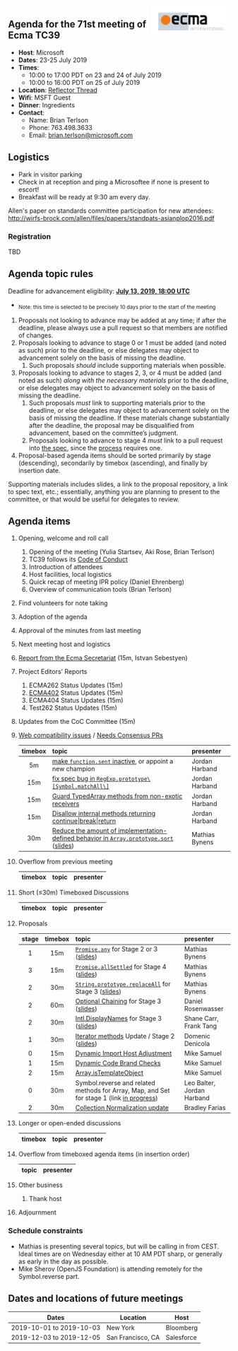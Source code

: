 
<img src="../images/Ecma_RVB-003.jpg" align="right" height="70" alt="" />

## Agenda for the 71st meeting of Ecma TC39

- **Host**: Microsoft
- **Dates**: 23-25 July 2019
- **Times**:
  - 10:00 to 17:00 PDT on 23 and 24 of July 2019
  - 10:00 to 16:00 PDT on 25 of July 2019
- **Location**: [Reflector Thread](https://github.com/tc39/Reflector/issues/236)
- **Wifi**: MSFT Guest
- **Dinner**: Ingredients
- **Contact**:
  - Name: Brian Terlson
  - Phone: 763.498.3633
  - Email: brian.terlson@microsoft.com

## Logistics

* Park in visitor parking
* Check in at reception and ping a Microsoftee if none is present to escort!
* Breakfast will be ready at 9:30 am every day.

Allen's paper on standards committee participation for new attendees: http://wirfs-brock.com/allen/files/papers/standpats-asianplop2016.pdf

### Registration

TBD

## Agenda topic rules

Deadline for advancement eligibility: [**July 13, 2019, 18:00 UTC**](https://www.timeanddate.com/countdown/generic?p0=1440&iso=20190713T18&msg=TC39%20Submissio%20%20%20%20n%20deadline)
  - <sub>Note: this time is selected to be precisely 10 days prior to the start of the meeting</sub>

1. Proposals not looking to advance may be added at any time; if after the deadline, please always use a pull request so that members are notified of changes.
1. Proposals looking to advance to stage 0 or 1 must be added (and noted as such) prior to the deadline, or else delegates may object to advancement solely on the basis of missing the deadline.
    1. Such proposals *should* include supporting materials when possible.
1. Proposals looking to advance to stages 2, 3, or 4 must be added (and noted as such) *along with the necessary materials* prior to the deadline, or else delegates may object to advancement solely on the basis of missing the deadline.
    1. Such proposals *must* link to supporting materials prior to the deadline, or else delegates may object to advancement solely on the basis of missing the deadline. If these materials change substantially after the deadline, the proposal may be disqualified from advancement, based on the committee’s judgment.
    1. Proposals looking to advance to stage 4 *must* link to a pull request into [the spec](https://github.com/tc39/ecma262), since the [process](https://tc39.github.io/process-document/) requires one.
1. Proposal-based agenda items should be sorted primarily by stage (descending), secondarily by timebox (ascending), and finally by insertion date.

Supporting materials includes slides, a link to the proposal repository, a link to spec text, etc.; essentially, anything you are planning to present to the committee, or that would be useful for delegates to review.

## Agenda items

1. Opening, welcome and roll call
    1. Opening of the meeting (Yulia Startsev, Aki Rose, Brian Terlson)
    1. TC39 follows its [Code of Conduct](https://tc39.github.io/code-of-conduct/)
    1. Introduction of attendees
    1. Host facilities, local logistics
    1. Quick recap of meeting IPR policy (Daniel Ehrenberg)
    1. Overview of communication tools (Brian Terlson)
1. Find volunteers for note taking
1. Adoption of the agenda
1. Approval of the minutes from last meeting
1. Next meeting host and logistics
1. [Report from the Ecma Secretariat](https://github.com/tc39/Reflector/files/3373473/tc39-2019-034.pdf) (15m, Istvan Sebestyen)
1. Project Editors’ Reports
    1. ECMA262 Status Updates (15m)
    1. [ECMA402](https://github.com/tc39/ecma402) Status Updates (15m)
    1. ECMA404 Status Updates (15m)
    1. Test262 Status Updates (15m)
1. Updates from the CoC Committee (15m)
1. [Web compatibility issues](https://github.com/tc39/ecma262/issues?utf8=✓&q=is%3Aopen+label%3A%22web+reality%22+is%3Aissue) / [Needs Consensus PRs](https://github.com/tc39/ecma262/pulls?q=is%3Apr+is%3Aopen+label%3A%22needs+consensus%22)

    | timebox | topic                                                           | presenter      |
    |:-------:|-----------------------------------------------------------------|----------------|
    | 5m      | [make `function.sent` inactive][], or appoint a new champion    | Jordan Harband |
    | 15m     | [fix spec bug in `RegExp.prototype\[Symbol.matchAll\]`][]         | Jordan Harband |
    | 15m     | [Guard TypedArray methods from non-exotic receivers][]          | Jordan Harband |
    | 15m     | [Disallow internal methods returning continue\|break\|return][] | Jordan Harband |
    | 30m     | [Reduce the amount of implementation-defined behavior in `Array.prototype.sort`](https://github.com/tc39/ecma262/pull/1585) ([slides](https://docs.google.com/presentation/d/1eFvK__9kRwHnkzZfNEL9FS3d9TJSRtxlXe3NVGmVVAU/edit )) | Mathias Bynens |

1. Overflow from previous meeting

    | timebox | topic | presenter |
    |:-------:|-------|-----------|

1. Short (&le;30m) Timeboxed Discussions

    | timebox | topic | presenter |
    |:-------:|-------|-----------|

1. Proposals

    | stage | timebox | topic | presenter |
    |:-----:|:-------:|-------|-----------|
    | 1     | 15m     | [`Promise.any`](https://github.com/tc39/proposal-promise-any/) for Stage 2 or 3 ([slides](https://docs.google.com/presentation/d/1WbE3squBN76_4SIHRmOQKrzglaQAVizMQZ8MqipoM4U/edit)) | Mathias Bynens |
    | 3     | 15m     | [`Promise.allSettled`](https://github.com/tc39/proposal-promise-allSettled) for Stage 4 ([slides](https://docs.google.com/presentation/d/1qhYDRlsvyVUtveT2tS0mJtzG-xe9islO6-t2wMQUJso/edit)) | Mathias Bynens |
    | 2     | 30m     | [`String.prototype.replaceAll`](https://github.com/tc39/proposal-string-replace-all) for Stage 3 ([slides](https://docs.google.com/presentation/d/194gQ-GRfb9r17Vva9nevePkFUfPck1o_pXHM25LlVKs/edit)) | Mathias Bynens |
    | 2     | 60m     | [Optional Chaining](https://github.com/tc39/proposal-optional-chaining/) for Stage 3 ([slides](https://1drv.ms/p/s!AltPy8G9ZDJdqSF_jDgiUZVbSv0B)) | Daniel Rosenwasser |
    | 2     | 30m     | [Intl.DisplayNames](https://github.com/tc39/proposal-intl-displaynames) for Stage 3 ([slides](http://shorturl.at/yPSZ1)) | Shane Carr, Frank Tang  |
    | 1     | 30m     | [Iterator methods](https://github.com/tc39/proposal-iterator-helpers) Update / Stage 2 ([slides](https://docs.google.com/presentation/d/16Abs2Terjd2J9VJW3HZHNcp7SYdhDmpVH6DR86TxYF4/edit)) | Domenic Denicola |
    | 0     | 15m     | [Dynamic Import Host Adjustment](https://github.com/mikesamuel/dynamic-import-host-adjustment) | Mike Samuel |
    | 1     | 15m     | [Dynamic Code Brand Checks](https://github.com/tc39-transfer/dynamic-code-brand-checks) | Mike Samuel |
    | 2     | 15m     | [Array.isTemplateObject](https://github.com/tc39/proposal-array-is-template-object/) | Mike Samuel |
    | 0     | 30m     | Symbol.reverse and related methods for Array, Map, and Set for stage 1 (link [in progress](https://gist.github.com/leobalter/092fc36adccfcc86e8e7b074817078e1)) | Leo Balter, Jordan Harband |
    | 2     | 30m     | [Collection Normalization update](https://docs.google.com/presentation/d/1xxkHqtScIvdCBI4IZOpWHh7AKCJs6s5edQQu06wnZYc/edit?usp=sharing) | Bradley Farias |



1. Longer or open-ended discussions

    | timebox | topic | presenter |
    |:-------:|-------|-----------|

1. Overflow from timeboxed agenda items (in insertion order)

    | topic | presenter |
    |-------|-----------|

1. Other business
    1. Thank host
1. Adjournment

### Schedule constraints

- Mathias is presenting several topics, but will be calling in from CEST. Ideal times are on Wednesday either at 10 AM PDT sharp, or generally as early in the day as possible.
- Mike Sherov (OpenJS Foundation) is attending remotely for the Symbol.reverse part.

## Dates and locations of future meetings

| Dates                    | Location          | Host                    |
|--------------------------|-------------------|-------------------------|
| 2019-10-01 to 2019-10-03 | New York          | Bloomberg               |
| 2019-12-03 to 2019-12-05 | San Francisco, CA | Salesforce              |

[make `function.sent` inactive]: https://github.com/tc39/ecma262/issues/204#issuecomment-486875624
[fix spec bug in `RegExp.prototype\[Symbol.matchAll\]`]: https://github.com/tc39/ecma262/pull/1517
[Guard TypedArray methods from non-exotic receivers]: https://github.com/tc39/ecma262/pull/1556
[Disallow internal methods returning continue|break|return]: https://github.com/tc39/ecma262/pull/1539
